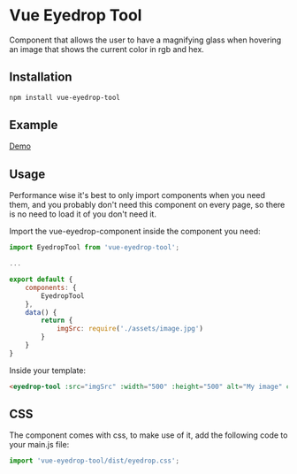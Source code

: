 # Vue Eyedrop Tool

Component that allows the user to have a magnifying glass when hovering an image that shows the current color in rgb and hex.

## Installation

```bash
npm install vue-eyedrop-tool
```

## Example

[Demo](https://vue-eyedrop-tool.netlify.com/)

## Usage

Performance wise it's best to only import components when you need them, and you probably don't need this component on every page, so there is no need to load it of you don't need it.

Import the vue-eyedrop-component inside the component you need:
```javascript
import EyedropTool from 'vue-eyedrop-tool';

...

export default {
    components: {
        EyedropTool
    },
    data() {
        return {
            imgSrc: require('./assets/image.jpg')
        }
    }
}

```

Inside your template:

```html
<eyedrop-tool :src="imgSrc" :width="500" :height="500" alt="My image" color-label @color-update="doSomething"/>
```

## CSS

The component comes with css, to make use of it, add the following code to your main.js file:

```javascript
import 'vue-eyedrop-tool/dist/eyedrop.css';
```